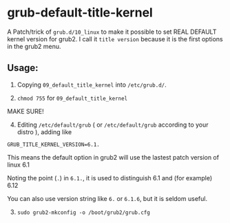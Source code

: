 # grub-default-title-kernel
A Patch/trick of `grub.d/10_linux` to make it possible to set REAL DEFAULT kernel version for grub2. I call it `title version` because it is the first options in the grub2 menu.

## Usage:
1. Copying `09_default_title_kernel` into `/etc/grub.d/`.

2. `chmod 755` for `09_default_title_kernel` 

  MAKE SURE!

4. Editing `/etc/default/grub` ( or `/etc/default/grub` according to your distro ), adding like
```
GRUB_TITLE_KERNEL_VERSION=6.1.
```
This means the default option in grub2 will use the lastest patch version of linux 6.1

Noting the point (`.`) in `6.1.`, it is used to distinguish 6.1 and (for example) 6.12

You can also use version string like `6.` or `6.1.6`, but it is seldom useful.

3. `sudo grub2-mkconfig -o /boot/grub2/grub.cfg `
